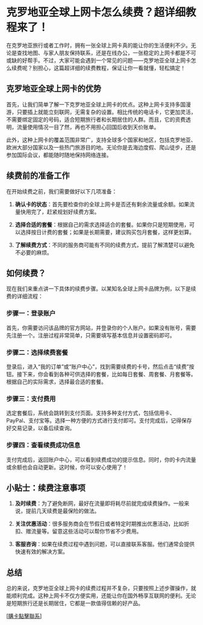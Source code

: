# 克罗地亚全球上网卡怎么续费？超详细教程来了！

在克罗地亚旅行或者工作时，拥有一张全球上网卡真的能让你的生活便利不少。无论是查找地图、与家人朋友保持联系，还是在线办公，一张稳定的上网卡都是不可或缺的好帮手。不过，大家可能会遇到一个常见的问题——克罗地亚全球上网卡怎么续费呢？别担心，这篇超详细的续费教程，保证让你一看就懂，轻松搞定！

## 克罗地亚全球上网卡的优势

首先，让我们简单了解一下克罗地亚全球上网卡的优点。这种上网卡支持多国漫游，只要插上就能立刻联网，无需复杂的设置。相比传统的电话卡，它更加灵活，不需要绑定固定的号码，适合短期旅行者和长期居住的人群。而且，它的资费透明，流量使用情况一目了然，再也不用担心回国后收到天价账单。

此外，这种上网卡的覆盖范围非常广，支持全球多个国家和地区，包括克罗地亚、欧洲大部分国家以及一些热门旅游目的地。无论你是去海边度假、爬山徒步，还是参加国际会议，都能随时随地保持网络连接。

## 续费前的准备工作

在开始续费之前，我们需要做好以下几项准备：

1. **确认卡的状态**：首先要检查你的全球上网卡是否还有剩余流量或余额。如果流量快用完了，赶紧规划好续费方案。
   
2. **选择合适的套餐**：根据自己的需求选择适合的套餐。如果你只是短期使用，可以选择按日计费的套餐；如果是长期需要，建议购买包月套餐，这样更划算。

3. **了解续费方式**：不同的服务商可能有不同的续费方式，提前了解清楚可以避免不必要的麻烦。

## 如何续费？

现在我们来重点讲一下具体的续费步骤。以某知名全球上网卡品牌为例，以下是续费的详细流程：

### 步骤一：登录账户

首先，你需要访问该品牌的官方网站，并登录你的个人账户。如果没有账号，需要先注册一个。注册过程非常简单，只需要填写基本信息并设置密码即可。

### 步骤二：选择续费套餐

登录后，进入“我的订单”或“账户中心”，找到需要续费的卡号，然后点击“续费”按钮。接下来，你会看到各种可供选择的套餐，比如每日套餐、周套餐、月套餐等。根据自己的实际需求，选择最合适的套餐。

### 步骤三：支付费用

选定套餐后，系统会跳转到支付页面。支持多种支付方式，包括信用卡、PayPal、支付宝等。选择一种方便的方式进行支付即可。支付完成后，记得保存好交易记录，以备后续查询。

### 步骤四：查看续费成功信息

支付完成后，返回账户中心，可以看到续费成功的提示信息。同时，你的卡内流量或余额也会自动更新。这时候，你可以安心使用了！

## 小贴士：续费注意事项

1. **及时续费**：为了避免断网，最好在流量即将耗尽前就完成续费操作。一般来说，提前几天续费是最保险的做法。

2. **关注优惠活动**：很多服务商会在节假日或者特定时期推出优惠活动，比如折扣、赠流量等。留意这些活动可以帮你节省不少费用。

3. **客服咨询**：如果在续费过程中遇到问题，可以直接联系客服。他们通常会提供快速有效的解决方案。

## 总结

总的来说，克罗地亚全球上网卡的续费过程并不复杂，只要按照上述步骤操作，就能顺利完成。这种上网卡不仅方便实用，还能让你在国外畅享互联网的便利。无论是短期旅行还是长期居住，它都是一款值得信赖的好产品。

[[購卡點擊聯系](https://t.me/s/esim1088)]